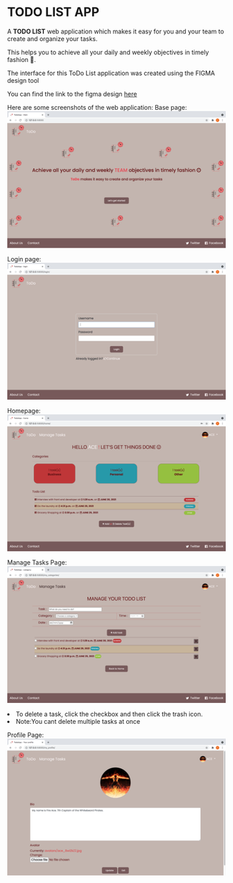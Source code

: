 <h1> TODO LIST APP</h1>

A <strong>TODO LIST</strong> web application which makes it easy for you and your team to create and organize your tasks. 

This helps you to achieve all your daily and weekly objectives in timely fashion :slightly_smiling_face:.

<p>The interface for this ToDo List application was created using the FIGMA design tool </p>
<p> You can find the link to the figma design <a href="https://www.figma.com/proto/uiQbfkPQcVcliXj3ujhzV7/ToDo-App-prototype?page-id=0%3A1&node-id=3%3A9&viewport=244%2C301%2C0.13127148151397705&scaling=scale-down"> here </a> </p>

Here are some screenshots of the web application:
Base page: <img src="./Base_page.png"> 

Login page: <img src="./Login.png"> 

Homepage: <img src="./Homepage.png"> 

Manage Tasks Page:  <img src="./Manage_page.png"> 
 <li> To delete a task, click the checkbox and then click the trash icon.</li>
 <li>Note:You cant delete multiple tasks at once</li>

Profile Page: <img src="./Profile.png"> 

